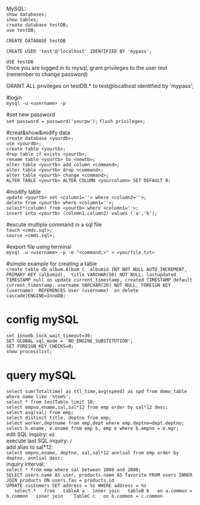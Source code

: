 MySQL:   
`show databases;`  
`show tables;`  
`create database testDB;`  
`use testDB;`  

`CREATE DATABASE testDB`  

`CREATE USER 'test'@'localhost' IDENTIFIED BY 'mypass';`  

`USE testDB`  
Once you are logged in to mysql, grant privileges to the user test (remember to change password)  

GRANT ALL privileges on testDB.* to test@localhost identified by 'mypass';
 
#login  
`mysql -u <username> -p`

#set new password  
`set password = password('yourpw');`
`flush privileges;`

#creat&show&midify data  
`create database <yourdb>;`  
`use <yourdb>;`  
`create table <yourtb>;`  
`drop table if exists <yourtb>;`  
`rename table <yourtb> to <newtb>;`  
`alter table <yourtb> add column <command>;`  
`alter table <yourtb> drop <command>;`  
`alter table <yourtb> change <command>;`  
`ALTER TABLE <yourtb> ALTER COLUMN <yourcolumn> SET DEFAULT 0;`  

#modify table  
`update <yourtb> set <column1=''> where <column2=''>;`  
`delete from <yourtb> where <column1=''>;`  
`select*(column) from <yourtb> where <column1=''>;`  
`insert into <yourtb> (colomn1,column2) values ('a','b');`  



#excute multiple command in a sql file  
`touch <cmds.sql>;`  
`source <cmds.sql>;`  

#export file using terminal  
`mysql -u <username> -p -e "<command;>" > <yourfile.txt>`  

#simple example for creating a table  
`create table db_album.Album ( 
albumid INT NOT NULL AUTO_INCREMENT, 
PRIMARY KEY (albumid), 
title VARCHAR(50) NOT NULL,
lastupdated TIMESTAMP null on update current_timestamp,
created TIMESTAMP default current_timestamp,
username VARCHAR(20) NOT NULL,
FOREIGN KEY (username) 
REFERENCES User (username) 
on delete cascade)ENGINE=InnoDB;`  

# config mySQL
`set innodb_lock_wait_timeout=30;`  
`SET GLOBAL sql_mode = 'NO_ENGINE_SUBSTITUTION';`  
`SET FOREIGN_KEY_CHECKS=0;`  
`show processlist;`

# query mySQL  
`select sum(Totaltime) as ttl_time,avg(speed) as spd from demo_table where name like '%tom%';`  
`select * from testTable limit 10;`  
`select empno,ename,sal,sal*12 from emp order by sal*12 desc;`  
`select avg(sal) from emp;`  
`select distinct title, deptno from emp;`  
`select worker,deptname from emp,dept where emp.deptno=dept.deptno;`   
`select b.ename, e.ename from emp b, emp e where b.empno = e.mgr;`  
edit SQL inquiry: `ed`  
execute last SQL inquiry: `/`  
add alias to sal*12:   
`select empno,ename, deptno, sal,sal*12 annlsal from emp order by deptno, annlsal desc;`  
inquiry interval:  
`select * from emp where sal between 1000 and 2000;`  
`SELECT users.name AS user, products.name AS favorite FROM users INNER JOIN products ON users.fav = products.id`  
`UPDATE customers SET address = %s WHERE address = %s`  
`  
select *  
from  
    tableA a  
        inner join  
    tableB b  
        on a.common = b.common  
        inner join   
    TableC c  
        on b.common = c.common`  
